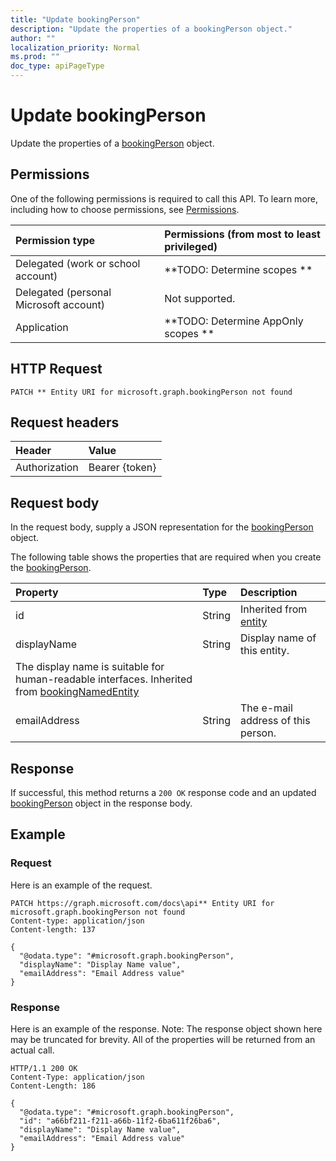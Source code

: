 ```yaml
---
title: "Update bookingPerson"
description: "Update the properties of a bookingPerson object."
author: ""
localization_priority: Normal
ms.prod: ""
doc_type: apiPageType
---
```


# Update bookingPerson

Update the properties of a [bookingPerson](../resources/bookingperson.md) object.

## Permissions
One of the following permissions is required to call this API. To learn more, including how to choose permissions, see [Permissions](/concepts/permissions-reference.md).

|Permission type|Permissions (from most to least privileged)|
|:---|:---|
|Delegated (work or school account)|**TODO: Determine scopes **|
|Delegated (personal Microsoft account)|Not supported.|
|Application|**TODO: Determine AppOnly scopes **|

## HTTP Request
<!-- {
  "blockType": "ignored"
}
-->
``` http
PATCH ** Entity URI for microsoft.graph.bookingPerson not found
```

## Request headers
|Header|Value|
|:---|:---|
|Authorization|Bearer {token}|

## Request body
In the request body, supply a JSON representation for the [bookingPerson](../resources/bookingPerson.md) object.

The following table shows the properties that are required when you create the [bookingPerson](../resources/bookingperson.md).

|Property|Type|Description|
|:---|:---|:---|
|id|String| Inherited from [entity](../resources/entity.md)|
|displayName|String|Display name of this entity.
The display name is suitable for human-readable interfaces. Inherited from [bookingNamedEntity](../resources/bookingNamedEntity.md)|
|emailAddress|String|The e-mail address of this person.|



## Response
If successful, this method returns a `200 OK` response code and an updated [bookingPerson](../resources/bookingperson.md) object in the response body.

## Example

### Request
Here is an example of the request.
<!-- {
  "blockType": "request",
  "name": "update_bookingperson"
}
-->
``` http
PATCH https://graph.microsoft.com/docs\api** Entity URI for microsoft.graph.bookingPerson not found
Content-type: application/json
Content-length: 137

{
  "@odata.type": "#microsoft.graph.bookingPerson",
  "displayName": "Display Name value",
  "emailAddress": "Email Address value"
}
```

### Response
Here is an example of the response. Note: The response object shown here may be truncated for brevity. All of the properties will be returned from an actual call.
<!-- {
  "blockType": "response",
  "truncated": true
}
-->
``` http
HTTP/1.1 200 OK
Content-Type: application/json
Content-Length: 186

{
  "@odata.type": "#microsoft.graph.bookingPerson",
  "id": "a66bf211-f211-a66b-11f2-6ba611f26ba6",
  "displayName": "Display Name value",
  "emailAddress": "Email Address value"
}
```

